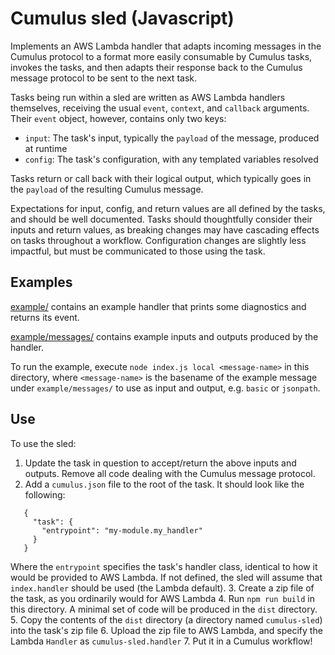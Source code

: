 # Cumulus sled (Javascript)

Implements an AWS Lambda handler that adapts incoming messages in the Cumulus protocol
to a format more easily consumable by Cumulus tasks, invokes the tasks, and then adapts
their response back to the Cumulus message protocol to be sent to the next task.

Tasks being run within a sled are written as AWS Lambda handlers themselves, receiving
the usual `event`, `context`, and `callback` arguments.  Their `event` object, however,
contains only two keys:

  * `input`: The task's input, typically the `payload` of the message, produced at runtime
  * `config`: The task's configuration, with any templated variables resolved

Tasks return or call back with their logical output, which typically goes in the `payload`
of the resulting Cumulus message.

Expectations for input, config, and return values are all defined by the tasks, and should
be well documented. Tasks should thoughtfully consider their inputs and return values, as
breaking changes may have cascading effects on tasks throughout a workflow. Configuration
changes are slightly less impactful, but must be communicated to those using the task.

## Examples

[example/](example/) contains an example handler that prints some diagnostics and returns its event.

[example/messages/](example/messages/) contains example inputs and outputs produced by the handler.

To run the example, execute `node index.js local <message-name>` in this directory, where
`<message-name>` is the basename of the example message under `example/messages/` to use as input
and output, e.g. `basic` or `jsonpath`.

## Use

To use the sled:

1. Update the task in question to accept/return the above inputs and outputs. Remove all code
   dealing with the Cumulus message protocol.
2. Add a `cumulus.json` file to the root of the task. It should look like the following:
```
   {
     "task": {
       "entrypoint": "my-module.my_handler"
     }
   }
```
   Where the `entrypoint` specifies the task's handler class, identical to how it would be provided
   to AWS Lambda. If not defined, the sled will assume that `index.handler` should be used (the Lambda default).
3. Create a zip file of the task, as you ordinarily would for AWS Lambda
4. Run `npm run build` in this directory.  A minimal set of code will be produced in the `dist` directory.
5. Copy the contents of the `dist` directory (a directory named `cumulus-sled`) into the task's zip file
6. Upload the zip file to AWS Lambda, and specify the Lambda `Handler` as `cumulus-sled.handler`
7. Put it in a Cumulus workflow!
